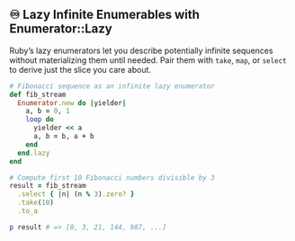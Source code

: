 ## ♾️ Lazy Infinite Enumerables with Enumerator::Lazy

Ruby’s lazy enumerators let you describe potentially infinite sequences without materializing them until needed. Pair them with `take`, `map`, or `select` to derive just the slice you care about.

```ruby
# Fibonacci sequence as an infinite lazy enumerator
def fib_stream
  Enumerator.new do |yielder|
    a, b = 0, 1
    loop do
      yielder << a
      a, b = b, a + b
    end
  end.lazy
end

# Compute first 10 Fibonacci numbers divisible by 3
result = fib_stream
  .select { |n| (n % 3).zero? }
  .take(10)
  .to_a

p result # => [0, 3, 21, 144, 987, ...]
```